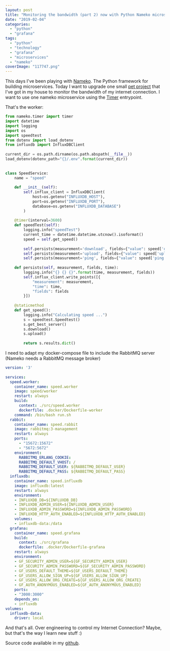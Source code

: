 ```yaml
---
layout: post
title: "Monitoring the bandwidth (part 2) now with Python Nameko microservice"
date: "2019-02-04"
categories: 
  - "python"
  - "grafana"
tags:
  - "python"
  - "technology"
  - "grafana"
  - "microservices"
  - "nameko"
coverImage: "117747.png"
---
```


This days I've been playing with [Nameko](https://nameko.readthedocs.io/en/stable/). The Python framework for building microservices. Today I want to upgrade one small [pet project](http://gonzalo123.com/2018/11/26/monitoring-the-bandwidth-with-grafana-influxdb-and-docker/) that I've got in my house to monitor the bandwidth of my internet connection. I want to use one nameko microservice using the [Timer](https://nameko.readthedocs.io/en/stable/built_in_extensions.html#timer) entrypoint.

That's the worker: 

```python
from nameko.timer import timer
import datetime
import logging
import os
import speedtest
from dotenv import load_dotenv
from influxdb import InfluxDBClient
 
current_dir = os.path.dirname(os.path.abspath(__file__))
load_dotenv(dotenv_path="{}/.env".format(current_dir))
 
 
class SpeedService:
    name = "speed"
 
    def __init__(self):
        self.influx_client = InfluxDBClient(
            host=os.getenv("INFLUXDB_HOST"),
            port=os.getenv("INFLUXDB_PORT"),
            database=os.getenv("INFLUXDB_DATABASE")
        )
 
    @timer(interval=3600)
    def speedTest(self):
        logging.info("speedTest")
        current_time = datetime.datetime.utcnow().isoformat()
        speed = self.get_speed()
 
        self.persists(measurement='download', fields={"value": speed['download']}, time=current_time)
        self.persists(measurement='upload', fields={"value": speed['upload']}, time=current_time)
        self.persists(measurement='ping', fields={"value": speed['ping']}, time=current_time)
 
    def persists(self, measurement, fields, time):
        logging.info("{} {} {}".format(time, measurement, fields))
        self.influx_client.write_points([{
            "measurement": measurement,
            "time": time,
            "fields": fields
        }])
 
    @staticmethod
    def get_speed():
        logging.info("Calculating speed ...")
        s = speedtest.Speedtest()
        s.get_best_server()
        s.download()
        s.upload()
 
        return s.results.dict()
```

I need to adapt my docker-compose file to include the RabbitMQ server (Nameko needs a RabbitMQ message broker) 

```yaml
version: '3'
 
services:
  speed.worker:
    container_name: speed.worker
    image: speed/worker
    restart: always
    build:
      context: ./src/speed.worker
      dockerfile: .docker/Dockerfile-worker
    command: /bin/bash run.sh
  rabbit:
    container_name: speed.rabbit
    image: rabbitmq:3-management
    restart: always
    ports:
      - "15672:15672"
      - "5672:5672"
    environment:
      RABBITMQ_ERLANG_COOKIE:
      RABBITMQ_DEFAULT_VHOST: /
      RABBITMQ_DEFAULT_USER: ${RABBITMQ_DEFAULT_USER}
      RABBITMQ_DEFAULT_PASS: ${RABBITMQ_DEFAULT_PASS}
  influxdb:
    container_name: speed.influxdb
    image: influxdb:latest
    restart: always
    environment:
    - INFLUXDB_DB=${INFLUXDB_DB}
    - INFLUXDB_ADMIN_USER=${INFLUXDB_ADMIN_USER}
    - INFLUXDB_ADMIN_PASSWORD=${INFLUXDB_ADMIN_PASSWORD}
    - INFLUXDB_HTTP_AUTH_ENABLED=${INFLUXDB_HTTP_AUTH_ENABLED}
    volumes:
    - influxdb-data:/data
  grafana:
    container_name: speed.grafana
    build:
      context: ./src/grafana
      dockerfile: .docker/Dockerfile-grafana
    restart: always
    environment:
    - GF_SECURITY_ADMIN_USER=${GF_SECURITY_ADMIN_USER}
    - GF_SECURITY_ADMIN_PASSWORD=${GF_SECURITY_ADMIN_PASSWORD}
    - GF_USERS_DEFAULT_THEME=${GF_USERS_DEFAULT_THEME}
    - GF_USERS_ALLOW_SIGN_UP=${GF_USERS_ALLOW_SIGN_UP}
    - GF_USERS_ALLOW_ORG_CREATE=${GF_USERS_ALLOW_ORG_CREATE}
    - GF_AUTH_ANONYMOUS_ENABLED=${GF_AUTH_ANONYMOUS_ENABLED}
    ports:
    - "3000:3000"
    depends_on:
    - influxdb
volumes:
  influxdb-data:
    driver: local
```

And that's all. Over engineering to control my Internet Connection? Maybe, but that's the way I learn new stuff :)

Source code available in my [github](https://github.com/gonzalo123/speed-nameko).
